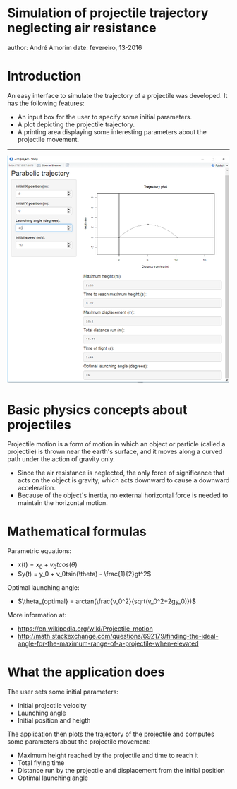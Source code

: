 Simulation of projectile trajectory neglecting air resistance
========================================================
author: André Amorim
date: fevereiro, 13-2016

Introduction
========================================================

An easy interface to simulate the trajectory of a projectile was developed. It has the following features:

- An input box for the user to specify some initial parameters.
- A plot depicting the projectile trajectory.
- A printing area displaying  some interesting parameters about the projectile movement.


***
![image](ptsc.png)

Basic physics concepts about projectiles
========================================================

Projectile motion is a form of motion in which an object or particle (called a projectile) is thrown near the earth's surface, and it moves along a curved path under the action of gravity only. 

- Since the air resistance is neglected, the only force of significance that acts on the object is gravity, which acts downward to cause a downward acceleration. 
- Because of the object's inertia, no external horizontal force is needed to maintain the horizontal motion.


Mathematical formulas
========================================================
Parametric equations:
  - $x(t) = x_0 + v_0tcos(\theta)$
  - $y(t) = y_0 + v_0tsin(\theta) - \frac{1}{2}gt^2$
  
Optimal launching angle:
  - $\theta_{optimal} = arctan(\frac{v_0^2}{sqrt(v_0^2+2gy_0)})$
  
More information at:
- https://en.wikipedia.org/wiki/Projectile_motion
- http://math.stackexchange.com/questions/692179/finding-the-ideal-angle-for-the-maximum-range-of-a-projectile-when-elevated

What the application does
========================================================

The user sets some initial parameters:
- Initial projectile velocity
- Launching angle
- Initial position and heigth

The application then plots the trajectory of the projectile and computes some parameters about the projectile movement:
- Maximum height reached by the projectile and time to reach it
- Total flying time
- Distance run by the projectile and displacement from the initial position
- Optimal launching angle
